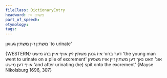 ```yaml
---
fileClass: DictionaryEntry
headword: משתּין זײַן
part_of_speech: 
etymology: 
tags: 
---
```

משתּין זײַן
משתּין געווען
'to urinate'

{WESTERN}
דער בחור איז גנגין משתין זיין אויף איין ברג מישט
'the young man went to urinate on a pile of excrement'
אונ' האט נאך דען משתין זיין אויז גשפיהן אויף דען מישט
'and after urinating (he) spit onto the excrement'
{Mayse Nikolsburg 1696, 307}
